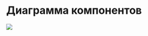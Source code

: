 # Диаграмма компонентов
![](https://github.com/SvetaReznichenko-650503/OnlineLibrary/blob/master/docs/System%20project/Component/Component%20Diagram.jpg)
